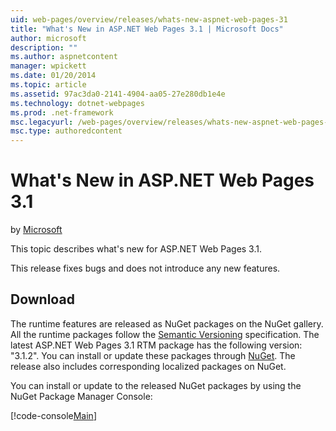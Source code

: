 ```yaml
---
uid: web-pages/overview/releases/whats-new-aspnet-web-pages-31
title: "What's New in ASP.NET Web Pages 3.1 | Microsoft Docs"
author: microsoft
description: ""
ms.author: aspnetcontent
manager: wpickett
ms.date: 01/20/2014
ms.topic: article
ms.assetid: 97ac3da0-2141-4904-aa05-27e280db1e4e
ms.technology: dotnet-webpages
ms.prod: .net-framework
msc.legacyurl: /web-pages/overview/releases/whats-new-aspnet-web-pages-31
msc.type: authoredcontent
---
```

What's New in ASP.NET Web Pages 3.1
====================
by [Microsoft](https://github.com/microsoft)

This topic describes what's new for ASP.NET Web Pages 3.1.

This release fixes bugs and does not introduce any new features.

<a id="download"></a>
## Download

The runtime features are released as NuGet packages on the NuGet gallery. All the runtime packages follow the [Semantic Versioning](http://semver.org/) specification. The latest ASP.NET Web Pages 3.1 RTM package has the following version: "3.1.2". You can install or update these packages through [NuGet](http://www.nuget.org/packages/Microsoft.AspNet.WebPages/). The release also includes corresponding localized packages on NuGet.

You can install or update to the released NuGet packages by using the NuGet Package Manager Console:

[!code-console[Main](whats-new-aspnet-web-pages-31/samples/sample1.cmd)]

